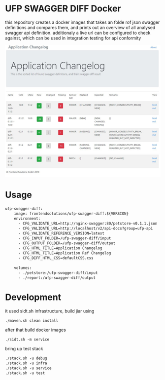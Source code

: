# UFP SWAGGER DIFF Docker

this repository creates a docker images that takes an folde rof json swagger definitions and compares them, and prints out an overview of all analysed swagger api definition. additionaly a live url can be configured to check against, which can be used in integration testing for api conformity

![alt text](doc/SnapshotIndex.jpg "Logo Title Text 1")
            
 # Usage
 
 	ufp-swagger-diff:
        image: frontendsolutions/ufp-swagger-diff:${VERSION}
        environment:
          - CFG_VALIDATE_URL=http://nginx-swagger:80/petstore-v0.1.1.json
          - CFG_VALIDATE_URL=http://localhost/v2/api-docs?group=ufp-api
          - CFG_VALIDATE_REFERENCE_VERSION=latest
          - CFG_INPUT_FOLDER=/ufp-swagger-diff/input
          - CFG_OUTPUT_FOLDER=/ufp-swagger-diff/output 
          - CFG_HTML_TITLE=Application Changelog
          - CFG_HTML_TITLE=Application Ref Changelog
          - CFG_DIFF_HTML_CSS=defaultCSS.css

        volumes:
          - ./petstore:/ufp-swagger-diff/input
          - ./report:/ufp-swagger-diff/output


# Development

it used sidt.sh infrastructure, build jiar using

	./maven.sh clean install
	
after that build docker images

	./sidt.sh -m service
	
	
bring up test stack

	./stack.sh -u debug
	./stack.sh -u infra
	./stack.sh -u service
	./stack.sh -u test
	
	
